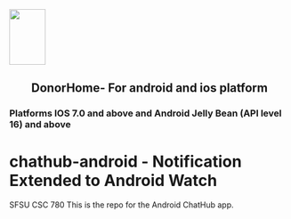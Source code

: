 <img src="http://i67.tinypic.com/33bgthg.png" height="100" width="65">
<p align="center">
  <h2 align="center">DonorHome- For android and ios platform</h2>
  <h3>Platforms IOS 7.0 and above and Android Jelly Bean (API level 16) and above</h3>
</p>

# chathub-android - Notification Extended to Android Watch
SFSU CSC 780
This is the repo for the Android ChatHub app.

